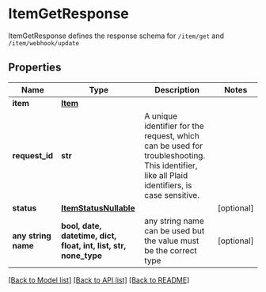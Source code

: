 # ItemGetResponse

ItemGetResponse defines the response schema for `/item/get` and `/item/webhook/update`

## Properties
Name | Type | Description | Notes
------------ | ------------- | ------------- | -------------
**item** | [**Item**](Item.md) |  | 
**request_id** | **str** | A unique identifier for the request, which can be used for troubleshooting. This identifier, like all Plaid identifiers, is case sensitive. | 
**status** | [**ItemStatusNullable**](ItemStatusNullable.md) |  | [optional] 
**any string name** | **bool, date, datetime, dict, float, int, list, str, none_type** | any string name can be used but the value must be the correct type | [optional]

[[Back to Model list]](../README.md#documentation-for-models) [[Back to API list]](../README.md#documentation-for-api-endpoints) [[Back to README]](../README.md)


